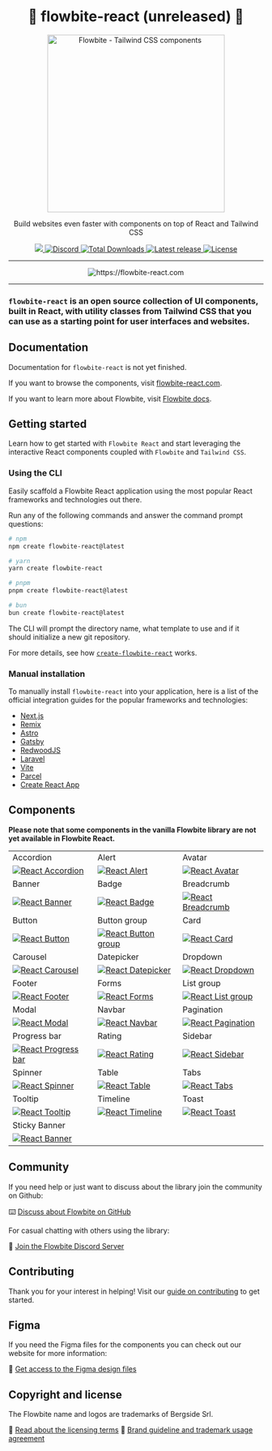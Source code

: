 <div align="center">
  <h1>🚧 flowbite-react (unreleased) 🚧</h1>
  <p>
    <a href="https://flowbite-react.com">
      <img alt="Flowbite - Tailwind CSS components" width="350" src=".github/assets/flowbite-react-github.png">
    </a>
  </p>
  <p>
    Build websites even faster with components on top of React and Tailwind CSS
  </p>
  <p>
    <a href="https://codecov.io/gh/themesberg/flowbite-react">
      <img src="https://codecov.io/gh/themesberg/flowbite-react/branch/main/graph/badge.svg?token=wnw40SeY4k"/>
    </a>
    <a href="https://discord.com/invite/4eeurUVvTy">
      <img src="https://img.shields.io/discord/902911619032576090?color=%237289da&label=Discord" alt="Discord">
    </a>
    <a href="https://www.npmjs.com/package/flowbite-react">
      <img src="https://img.shields.io/npm/dt/flowbite-react.svg" alt="Total Downloads">
    </a>
    <a href="https://badge.fury.io/js/flowbite-react">
      <img alt="Latest release" src="https://badge.fury.io/js/flowbite-react.svg">
    </a>
    <a href="https://flowbite.com/getting-started/license/">
      <img src="https://img.shields.io/badge/license-MIT-blue" alt="License">
    </a>
  </p>
</div>

---

<div align="center">
  <p />
  <p>
    <img alt="https://flowbite-react.com" src="https://i.postimg.cc/d0DwHMJZ/Screenshot-2023-07-12-at-16-36-54-Flowbite-React-UI-Component-Library.png" />
  </p>
</div>

---

### `flowbite-react` is an open source collection of UI components, built in React, with utility classes from Tailwind CSS that you can use as a starting point for user interfaces and websites.

## Documentation

Documentation for `flowbite-react` is not yet finished.

If you want to browse the components, visit [flowbite-react.com](https://flowbite-react.com/).

If you want to learn more about Flowbite, visit [Flowbite docs](https://flowbite.com/docs/getting-started/introduction/).

## Getting started

Learn how to get started with `Flowbite React` and start leveraging the interactive React components coupled with `Flowbite` and `Tailwind CSS`.

### Using the CLI

Easily scaffold a Flowbite React application using the most popular React frameworks and technologies out there.

Run any of the following commands and answer the command prompt questions:

```bash
# npm
npm create flowbite-react@latest

# yarn
yarn create flowbite-react

# pnpm
pnpm create flowbite-react@latest

# bun
bun create flowbite-react@latest
```

The CLI will prompt the directory name, what template to use and if it should initialize a new git repository.

For more details, see how [`create-flowbite-react`](https://www.npmjs.com/package/create-flowbite-react) works.

### Manual installation

To manually install `flowbite-react` into your application, here is a list of the official integration guides for the popular frameworks and technologies:

- [Next.js](https://www.flowbite-react.com/docs/guides/next-js)
- [Remix](https://www.flowbite-react.com/docs/guides/remix)
- [Astro](https://www.flowbite-react.com/docs/guides/astro)
- [Gatsby](https://www.flowbite-react.com/docs/guides/gatsby)
- [RedwoodJS](https://www.flowbite-react.com/docs/guides/redwood-js)
- [Laravel](https://www.flowbite-react.com/docs/guides/laravel)
- [Vite](https://www.flowbite-react.com/docs/guides/vite)
- [Parcel](https://www.flowbite-react.com/docs/guides/parcel)
- [Create React App](https://www.flowbite-react.com/docs/guides/create-react-app)

## Components

**Please note that some components in the vanilla Flowbite library are not yet available in Flowbite React.**

<table>
  <tr>
    <td width="33.3333%">Accordion</td>
    <td width="33.3333%">Alert</td>
    <td width="33.3333%">Avatar</td>
  </tr>
  <tr>
    <td width="33.3333%">
        <a href="https://flowbite-react.com/docs/components/accordion">
            <img alt="React Accordion" src="https://flowbite.s3.amazonaws.com/github/accordion.jpg">
        </a>
    </td>
    <td width="33.3333%">
        <a href="https://flowbite-react.com/docs/components/alert">
            <img alt="React Alert" src="https://flowbite.s3.amazonaws.com/github/alerts.jpg">
        </a>
    </td>
    <td width="33.3333%">
        <a href="https://flowbite-react.com/docs/components/avatar">
            <img alt="React Avatar" src="https://flowbite.s3.amazonaws.com/github/avatar.jpg">
        </a>
    </td>
  </tr>
  <tr>
    <td width="33.3333%">Banner</td>
    <td width="33.3333%">Badge</td>
    <td width="33.3333%">Breadcrumb</td>
  </tr>
  <tr>
    <td width="33.3333%">
        <a href="https://flowbite-react.com/docs/components/banner">
            <img alt="React Banner" src="https://flowbite.s3.amazonaws.com/github/banner.jpg">
        </a>
    </td>
    <td width="33.3333%">
        <a href="https://flowbite-react.com/docs/components/badge">
            <img alt="React Badge" src="https://flowbite.s3.amazonaws.com/github/badge.jpg">
        </a>
    </td>
    <td width="33.3333%">
        <a href="https://flowbite-react.com/docs/components/breadcrumb">
            <img alt="React Breadcrumb" src="https://flowbite.s3.amazonaws.com/github/breadcrumbs.jpg">
        </a>
    </td>
  </tr>
  <tr>
    <td width="33.3333%">Button</td>
    <td width="33.3333%">Button group</td>
    <td width="33.3333%">Card</td>
  </tr>
  <tr>
    <td width="33.3333%">
        <a href="https://flowbite-react.com/docs/components/button">
            <img alt="React Button" src="https://flowbite.s3.amazonaws.com/github/buttons.jpg">
        </a>
    </td>
    <td width="33.3333%">
        <a href="https://flowbite-react.com/docs/components/button-group">
            <img alt="React Button group" src="https://flowbite.s3.amazonaws.com/github/button-group.jpg">
        </a>
    </td>
    <td width="33.3333%">
        <a href="https://flowbite-react.com/docs/components/card">
            <img alt="React Card" src="https://flowbite.s3.amazonaws.com/github/cards.jpg">
        </a>
    </td>
  </tr>
  <tr>
    <td width="33.3333%">Carousel</td>
    <td width="33.3333%">Datepicker</td>
    <td width="33.3333%">Dropdown</td>
  </tr>
  <tr>
    <td width="33.3333%">
        <a href="https://flowbite-react.com/docs/components/carousel/">
            <img alt="React Carousel" src="https://flowbite.s3.amazonaws.com/github/carousel.jpg">
        </a>
    </td>
    <td width="33.3333%">
        <a href="https://flowbite-react.com/docs/components/datepicker">
            <img alt="React Datepicker" src="https://flowbite.s3.amazonaws.com/github/datepicker.jpg">
        </a>
    </td>
    <td width="33.3333%">
        <a href="https://flowbite-react.com/docs/components/dropdown">
            <img alt="React Dropdown" src="https://flowbite.s3.amazonaws.com/github/dropdown.jpg">
        </a>
    </td>
  </tr>
  <tr>
    <td width="33.3333%">Footer</td>
    <td width="33.3333%">Forms</td>
    <td width="33.3333%">List group</td>
  </tr>
  <tr>
  <td width="33.3333%">
        <a href="https://flowbite-react.com/docs/components/footer">
            <img alt="React Footer" src="https://flowbite.s3.amazonaws.com/github/footer.jpg">
        </a>
    </td>
    <td width="33.3333%">
        <a href="https://flowbite-react.com/docs/components/forms">
            <img alt="React Forms" src="https://flowbite.s3.amazonaws.com/github/input-field.jpg">
        </a>
    </td>
    <td width="33.3333%">
        <a href="https://flowbite-react.com/docs/components/list-group">
            <img alt="React List group" src="https://flowbite.s3.amazonaws.com/github/list-group.jpg">
        </a>
    </td>
  </tr>
  <tr>
    <td width="33.3333%">Modal</td>
    <td width="33.3333%">Navbar</td>
    <td width="33.3333%">Pagination</td>
  </tr>
  <tr>
   <td width="33.3333%">
        <a href="https://flowbite-react.com/docs/components/modal">
            <img alt="React Modal" src="https://flowbite.s3.amazonaws.com/github/modal.jpg">
        </a>
    </td>
    <td width="33.3333%">
        <a href="https://flowbite-react.com/docs/components/navbar">
            <img alt="React Navbar" src="https://flowbite.s3.amazonaws.com/github/navbar.jpg">
        </a>
    </td>
    <td width="33.3333%">
        <a href="https://flowbite-react.com/docs/components/pagination">
            <img alt="React Pagination" src="https://flowbite.s3.amazonaws.com/github/pagination.jpg">
        </a>
    </td>
  </tr>
  <tr>
    <td width="33.3333%">Progress bar</td>
    <td width="33.3333%">Rating</td>
    <td width="33.3333%">Sidebar</td>
  </tr>
  <tr>
  <td width="33.3333%">
        <a href="https://www.flowbite-react.com/docs/components/progress">
            <img alt="React Progress bar" src="https://flowbite.s3.amazonaws.com/github/progress.jpg">
        </a>
    </td>
    <td width="33.3333%">
        <a href="https://flowbite-react.com/docs/components/rating">
            <img alt="React Rating" src="https://flowbite.s3.amazonaws.com/github/rating.jpg">
        </a>
    </td>
    <td width="33.3333%">
        <a href="https://flowbite-react.com/docs/components/sidebar">
            <img alt="React Sidebar" src="https://flowbite.s3.amazonaws.com/github/sidebar.jpg">
        </a>
    </td>
  </tr>
  <tr>
    <td width="33.3333%">Spinner</td>
    <td width="33.3333%">Table</td>
    <td width="33.3333%">Tabs</td>
  </tr>
  <tr>
  <td width="33.3333%">
        <a href="https://flowbite-react.com/docs/components/spinner">
            <img alt="React Spinner" src="https://flowbite.s3.amazonaws.com/github/spinner.jpg">
        </a>
    </td>
    <td width="33.3333%">
        <a href="https://flowbite-react.com/docs/components/table">
            <img alt="React Table" src="https://flowbite.s3.amazonaws.com/github/tables.jpg">
        </a>
    </td>
    <td width="33.3333%">
        <a href="https://flowbite-react.com/docs/components/tabs">
            <img alt="React Tabs" src="https://flowbite.s3.amazonaws.com/github/tabs.jpg">
        </a>
    </td>
  </tr>
  <tr>
    <td width="33.3333%">Tooltip</td>
    <td width="33.3333%">Timeline</td>
    <td width="33.3333%">Toast</td>
  </tr>
  <tr>
    <td width="33.3333%">
        <a href="https://flowbite-react.com/docs/components/tooltip">
            <img alt="React Tooltip" src="https://flowbite.s3.amazonaws.com/github/tooltips.jpg">
        </a>
    </td>
    <td width="33.3333%">
        <a href="https://flowbite-react.com/docs/components/timeline">
            <img alt="React Timeline" src="https://flowbite.s3.amazonaws.com/github/timeline.jpg">
        </a>
    </td>
    <td width="33.3333%">
        <a href="https://flowbite-react.com/docs/components/toast">
            <img alt="React Toast" src="https://flowbite.s3.amazonaws.com/github/toast.jpg">
        </a>
    </td>
  </tr>
  <tr>
    <td width="33.3333%">Sticky Banner</td>
    <td width="33.3333%"></td>
    <td width="33.3333%"></td>
  </tr>
  <tr>
    <td width="33.3333%">
        <a href="https://flowbite-react.com/docs/components/banner">
            <img alt="React Banner" src="https://flowbite.s3.amazonaws.com/github/banner.jpg">
        </a>
    </td>
    <td width="33.3333%"></td>
    <td width="33.3333%"></td>
  </tr>
</table>

## Community

If you need help or just want to discuss about the library join the community on Github:

⌨️ [Discuss about Flowbite on GitHub](https://github.com/themesberg/flowbite/discussions)

For casual chatting with others using the library:

💬 [Join the Flowbite Discord Server](https://discord.gg/4eeurUVvTy)

## Contributing

Thank you for your interest in helping! Visit our [guide on contributing](https://github.com/themesberg/flowbite-react/blob/main/CONTRIBUTING.md) to get started.

## Figma

If you need the Figma files for the components you can check out our website for more information:

🎨 [Get access to the Figma design files](https://flowbite.com/figma/)

## Copyright and license

The Flowbite name and logos are trademarks of Bergside Srl.

📝 [Read about the licensing terms](https://flowbite.com/docs/getting-started/license/)
📀 [Brand guideline and trademark usage agreement](https://flowbite.com/brand/)
